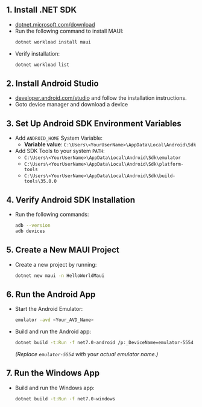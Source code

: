 ## 1. Install .NET SDK
- [dotnet.microsoft.com/download](https://dotnet.microsoft.com/download)
- Run the following command to install MAUI:
    ```bash
    dotnet workload install maui
    ```
- Verify installation:
    ```bash
    dotnet workload list
    ```

## 2. Install Android Studio
- [developer.android.com/studio](https://developer.android.com/studio) and follow the installation instructions.
- Goto device manager and download a device

## 3. Set Up Android SDK Environment Variables
- Add `ANDROID_HOME` System Variable:
    - **Variable value**: `C:\Users\<YourUserName>\AppData\Local\Android\Sdk`
- Add SDK Tools to your system `PATH`:
    - `C:\Users\<YourUserName>\AppData\Local\Android\Sdk\emulator`
    - `C:\Users\<YourUserName>\AppData\Local\Android\Sdk\platform-tools`
    - `C:\Users\<YourUserName>\AppData\Local\Android\Sdk\build-tools\35.0.0`

## 4. Verify Android SDK Installation
- Run the following commands:
    ```bash
    adb --version
    adb devices
    ```

## 5. Create a New MAUI Project
- Create a new project by running:
    ```bash
    dotnet new maui -n HelloWorldMaui
    ```

## 6. Run the Android App
- Start the Android Emulator:
    ```bash
    emulator -avd <Your_AVD_Name>
    ```
- Build and run the Android app:
    ```bash
    dotnet build -t:Run -f net7.0-android /p:_DeviceName=emulator-5554
    ```
    *(Replace `emulator-5554` with your actual emulator name.)*

## 7. Run the Windows App
- Build and run the Windows app:
    ```bash
    dotnet build -t:Run -f net7.0-windows
    ```
